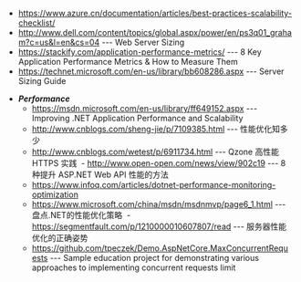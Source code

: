 - https://www.azure.cn/documentation/articles/best-practices-scalability-checklist/
- http://www.dell.com/content/topics/global.aspx/power/en/ps3q01_graham?c=us&l=en&cs=04 --- Web Server Sizing
- https://stackify.com/application-performance-metrics/ --- 8 Key Application Performance Metrics & How to Measure Them
- https://technet.microsoft.com/en-us/library/bb608286.aspx --- Server Sizing Guide

* ***Performance***
  - https://msdn.microsoft.com/en-us/library/ff649152.aspx --- Improving .NET Application Performance and Scalability
  - http://www.cnblogs.com/sheng-jie/p/7109385.html --- 性能优化知多少 
  - http://www.cnblogs.com/wetest/p/6911734.html --- Qzone 高性能 HTTPS 实践 
  - http://www.open-open.com/news/view/902c19 --- 8 种提升 ASP.NET Web API 性能的方法
  - https://www.infoq.com/articles/dotnet-performance-monitoring-optimization
  - https://www.microsoft.com/china/msdn/msdnmvp/page6_1.html --- 盘点.NET的性能优化策略
  - https://segmentfault.com/p/1210000010607807/read --- 服务器性能优化的正确姿势
  - https://github.com/tpeczek/Demo.AspNetCore.MaxConcurrentRequests --- Sample education project for demonstrating various approaches to implementing concurrent requests limit 
